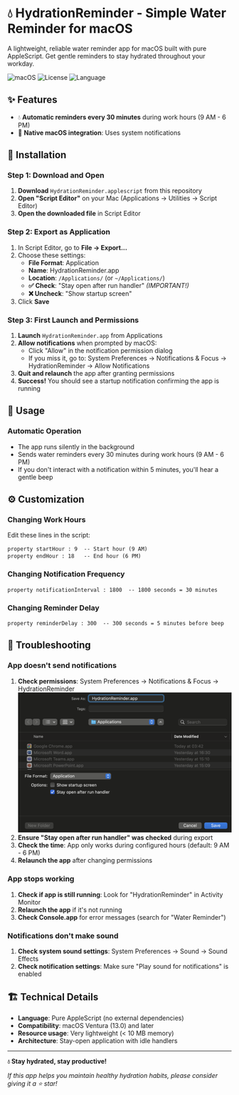 # 💧 HydrationReminder - Simple Water Reminder for macOS

A lightweight, reliable water reminder app for macOS built with pure AppleScript. Get gentle reminders to stay hydrated throughout your workday.

![macOS](https://img.shields.io/badge/macOS-Ventura+-blue?logo=apple)
![License](https://img.shields.io/badge/license-MIT-green)
![Language](https://img.shields.io/badge/language-AppleScript-orange)

## ✨ Features

- 💧 **Automatic reminders every 30 minutes** during work hours (9 AM - 6 PM)
- 📱 **Native macOS integration**: Uses system notifications

## 🚀 Installation

### Step 1: Download and Open
1. **Download** `HydrationReminder.applescript` from this repository
2. **Open "Script Editor"** on your Mac (Applications → Utilities → Script Editor)
3. **Open the downloaded file** in Script Editor

### Step 2: Export as Application
1. In Script Editor, go to **File → Export...**
2. Choose these settings:
   - **File Format**: Application
   - **Name**: HydrationReminder.app
   - **Location**: `/Applications/` (or `~/Applications/`)
   - **✅ Check**: "Stay open after run handler" *(IMPORTANT!)*
   - **❌ Uncheck**: "Show startup screen"
3. Click **Save**

### Step 3: First Launch and Permissions
1. **Launch** `HydrationReminder.app` from Applications
2. **Allow notifications** when prompted by macOS:
   - Click "Allow" in the notification permission dialog
   - If you miss it, go to: System Preferences → Notifications & Focus → HydrationReminder → Allow Notifications
3. **Quit and relaunch** the app after granting permissions
4. **Success!** You should see a startup notification confirming the app is running

## 🎯 Usage

### Automatic Operation
- The app runs silently in the background
- Sends water reminders every 30 minutes during work hours (9 AM - 6 PM)
- If you don't interact with a notification within 5 minutes, you'll hear a gentle beep

## ⚙️ Customization

### Changing Work Hours
Edit these lines in the script:
```applescript
property startHour : 9  -- Start hour (9 AM)
property endHour : 18   -- End hour (6 PM)
```

### Changing Notification Frequency
```applescript
property notificationInterval : 1800  -- 1800 seconds = 30 minutes
```

### Changing Reminder Delay
```applescript
property reminderDelay : 300  -- 300 seconds = 5 minutes before beep
```

## 🔧 Troubleshooting

### App doesn't send notifications
1. **Check permissions**: System Preferences → Notifications & Focus → HydrationReminder
![](save_as.png)
2. **Ensure "Stay open after run handler" was checked** during export
3. **Check the time**: App only works during configured hours (default: 9 AM - 6 PM)
4. **Relaunch the app** after changing permissions

### App stops working
1. **Check if app is still running**: Look for "HydrationReminder" in Activity Monitor
2. **Relaunch the app** if it's not running
3. **Check Console.app** for error messages (search for "Water Reminder")

### Notifications don't make sound
1. **Check system sound settings**: System Preferences → Sound → Sound Effects
2. **Check notification settings**: Make sure "Play sound for notifications" is enabled

## 🏗️ Technical Details

- **Language**: Pure AppleScript (no external dependencies)
- **Compatibility**: macOS Ventura (13.0) and later
- **Resource usage**: Very lightweight (< 10 MB memory)
- **Architecture**: Stay-open application with idle handlers

---

**💧 Stay hydrated, stay productive!**

*If this app helps you maintain healthy hydration habits, please consider giving it a ⭐ star!*
